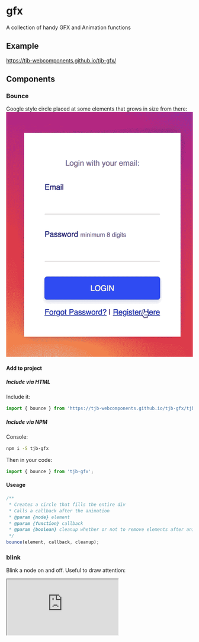 # gfx

A collection of handy GFX and Animation functions

## Example

https://tjb-webcomponents.github.io/tjb-gfx/

## Components

### Bounce

Google style circle placed at some elements that grows in size from there:  
[![Bounce Example](/gifs/bounce.gif)](https://tjb-webcomponents.github.io/tjb-gfx/#bounce)

#### Add to project

##### Include via HTML

Include it:

```JavaScript
import { bounce } from 'https://tjb-webcomponents.github.io/tjb-gfx/tjb-gfx.min.js'
```

##### Include via NPM

Console:

```bash
npm i -S tjb-gfx
```

Then in your code:

```JavaScript
import { bounce } from 'tjb-gfx';
```

#### Useage

```JavaScript
/**
 * Creates a circle that fills the entire div
 * Calls a callback after the animation
 * @param {node} element
 * @param {function} callback
 * @param {boolean} cleanup whether or not to remove elements after animation
 */
bounce(element, callback, cleanup);
```

### blink

Blink a node on and off. Useful to draw attention:

<iframe src="https://tjb-webcomponents.github.io/tjb-gfx/#blink">  
https://tjb-webcomponents.github.io/tjb-gfx/#blink

#### Add to project

##### Include via HTML

Include it:

```JavaScript
import { blink } from 'https://tjb-webcomponents.github.io/tjb-gfx/tjb-gfx.min.js'
```

##### Include via NPM

Console:

```bash
npm i -S tjb-gfx
```

Then in your code:

```JavaScript
import { blink } from 'tjb-gfx';
```

#### Useage

```JavaScript
/**
 * Creates a circle that fills the entire div
 * Calls a callback after the animation
 * @param {node} element
 * @param {function} callback
 * @param {boolean} cleanup whether or not to remove elements after animation
 */
blink(element, callback, cleanup);
```

### shake

Shake a node on and off. Useful to draw attention:

<iframe src="https://tjb-webcomponents.github.io/tjb-gfx/#shake" />  
https://tjb-webcomponents.github.io/tjb-gfx/#shake

#### Add to project

##### Include via HTML

Include it:

```JavaScript
import { shake } from 'https://tjb-webcomponents.github.io/tjb-gfx/tjb-gfx.min.js'
```

##### Include via NPM

Console:

```bash
npm i -S tjb-gfx
```

Then in your code:

```JavaScript
import { shake } from 'tjb-gfx';
```

#### Useage

```JavaScript
html`
<style>
  ${shake}
</style>
`
```

# Enjoy

[![Typewriter Gif](https://tjb-webcomponents.github.io/html-template-string/typewriter.gif)](http://thibaultjanbeyer.com/)
